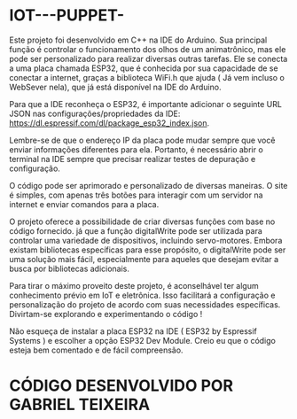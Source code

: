 # IOT---PUPPET-

Este projeto foi desenvolvido em C++ na IDE do Arduino. Sua principal função é controlar o funcionamento dos olhos de um animatrônico, mas ele pode ser personalizado para realizar diversas outras tarefas. Ele se conecta a uma placa chamada ESP32, que é conhecida por sua capacidade de se conectar a internet, graças a biblioteca WiFi.h que ajuda ( Já vem incluso o WebSever nela), que já está disponível na IDE do Arduino.

Para que a IDE reconheça o ESP32, é importante adicionar o seguinte URL JSON nas configurações/propriedades da IDE: https://dl.espressif.com/dl/package_esp32_index.json.

Lembre-se de que o endereço IP da placa pode mudar sempre que você enviar informações diferentes para ela. Portanto, é necessário abrir o terminal na IDE sempre que precisar realizar testes de depuração e configuração.

O código pode ser aprimorado e personalizado de diversas maneiras. O site é simples, com apenas três botões para interagir com um servidor na internet e enviar comandos para a placa.

O projeto oferece a possibilidade de criar diversas funções com base no código fornecido. já que a função digitalWrite pode ser utilizada para controlar uma variedade de dispositivos, incluindo servo-motores. Embora existam bibliotecas específicas para esse propósito, o digitalWrite pode ser uma solução mais fácil, especialmente para aqueles que desejam evitar a busca por bibliotecas adicionais.

Para tirar o máximo proveito deste projeto, é aconselhável ter algum conhecimento prévio em IoT e eletrônica. Isso facilitará a configuração e personalização do projeto de acordo com suas necessidades específicas. Divirtam-se explorando e experimentando o código !

Não esqueça de instalar a placa ESP32 na IDE ( ESP32 by Espressif Systems ) e escolher a opção ESP32 Dev Module. Creio eu que o código esteja bem comentado e de fácil compreensão.

# CÓDIGO DESENVOLVIDO POR GABRIEL TEIXEIRA
